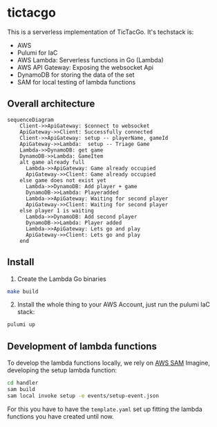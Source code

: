 # tictacgo

This is a serverless implementation of TicTacGo. It's techstack is: 
- AWS 
- Pulumi for IaC
- AWS Lambda: Serverless functions in Go (Lambda)
- AWS API Gateway: Exposing the websocket Api
- DynamoDB for storing the data of the set
- SAM for local testing of lambda functions

## Overall architecture

```mermaid
sequenceDiagram
    Client->>ApiGateway: $connect to websocket
    ApiGateway->>Client: Successfully connected
    Client->>ApiGateway: setup -- playerName, gameId
    ApiGateway->>Lambda:  setup -- Triage Game
    Lambda->>DynamoDB: get game
    DynamoDB->>Lambda: GameItem  
    alt game already full
      Lambda->>ApiGateway: Game already occupied
      ApiGateway->>Client: Game already occupied
    else game does not exist yet
      Lambda->>DynamoDB: Add player + game
      DynamoDB->>Lambda: Playeradded
      Lambda->>ApiGateway: Waiting for second player
      ApiGateway->>Client: Waiting for second player
    else player 1 is waiting
      Lambda->>DynamoDB: Add second player
      DynamoDB->>Lambda: Player added
      Lambda->>ApiGateway: Lets go and play 
      ApiGateway->>Client: Lets go and play
    end    
```

## Install 

1. Create the Lambda Go binaries
```sh 
make build
```
2. Install the whole thing to your AWS Account, just run the pulumi IaC stack: 
```sh
pulumi up 
```

## Development of lambda functions

To develop the lambda functions locally, we rely on [AWS SAM](https://docs.aws.amazon.com/serverless-application-model/latest/developerguide/what-is-sam.html)
Imagine, developing the setup lambda function: 
```sh
cd handler
sam build
sam local invoke setup -e events/setup-event.json
```
For this you have to have the ```template.yaml``` set up fitting the lambda functions you have created until now.








